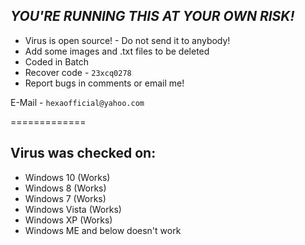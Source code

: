 ## ***YOU'RE RUNNING THIS AT YOUR OWN RISK!***

 - Virus is open source! - Do not send it to anybody!
 - Add some images and .txt files to be deleted
 - Coded in Batch
 - Recover code - `23xcq0278`
 - Report bugs in comments or email me!

E-Mail - `hexaofficial@yahoo.com`

=============

## Virus was checked on:

 - Windows 10 (Works) 
 - Windows 8 (Works)
 - Windows 7 (Works)
 - Windows Vista (Works)
 - Windows XP (Works)
 - Windows ME and below doesn't work
